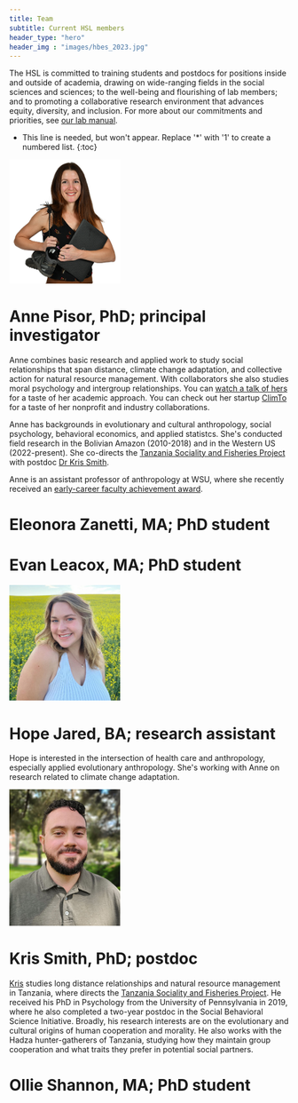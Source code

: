 ```yaml
---
title: Team
subtitle: Current HSL members
header_type: "hero"
header_img : "images/hbes_2023.jpg"
---
```


The HSL is committed to training students and postdocs for positions inside and outside of academia, drawing on wide-ranging fields in the social sciences and sciences; to the well-being and flourishing of lab members; and to promoting a collaborative research environment that advances equity, diversity, and inclusion. For more about our commitments and priorities, see [our lab manual](https://docs.google.com/document/d/1gsos2uzViR5ekILkxQvUvaB0fb_3TSRP4-_oD94xA8E/).

* This line is needed, but won't appear. Replace '*' with '1' to create a numbered list.
{:toc}

<img src="/images/Pisor_early_career_small.png" alt="Anne Pisor" width="200"/>

# Anne Pisor, PhD; principal investigator
Anne combines basic research and applied work to study social relationships that span distance, climate change adaptation, and collective action for natural resource management. With collaborators she also studies moral psychology and intergroup relationships. You can [watch a talk of hers](https://www.youtube.com/watch?v=vCvbD8xcA6g&feature=youtu.be) for a taste of her academic approach. You can check out her startup [ClimTo](https://www.climto.org) for a taste of her nonprofit and industry collaborations.

Anne has backgrounds in evolutionary and cultural anthropology, social psychology, behavioral economics, and applied statistcs. She's conducted field research in the Bolivian Amazon (2010-2018) and in the Western US (2022-present). She co-directs the [Tanzania Sociality and Fisheries Project](https://labs.wsu.edu/tsfp/) with postdoc [Dr Kris Smith](https://www.kristophermsmith.com/).

Anne is an assistant professor of anthropology at WSU, where she recently received an [early-career faculty achievement award](https://cas.wsu.edu/cas-awards-2021-anne-pisor/).

# Eleonora Zanetti, MA; PhD student

# Evan Leacox, MA; PhD student

<img src="/images/hope_jared.jpg" alt="Hope Jared" width="200"/>

# Hope Jared, BA; research assistant

Hope is interested in the intersection of health care and anthropology, especially applied evolutionary anthropology. She's working with Anne on research related to climate change adaptation.

<img src="/images/kris_smith.jpg" alt="Kris Smith" width="200"/>

# Kris Smith, PhD; postdoc
[Kris](https://www.kristophermsmith.com/) studies long distance relationships and natural resource management in Tanzania, where directs the [Tanzania Sociality and Fisheries Project](https://labs.wsu.edu/tsfp/). He received his PhD in Psychology from the University of Pennsylvania in 2019, where he also completed a two-year postdoc in the Social Behavioral Science Initiative. Broadly, his research interests are on the evolutionary and cultural origins of human cooperation and morality. He also works with the Hadza hunter-gatherers of Tanzania, studying how they maintain group cooperation and what traits they prefer in potential social partners.

# Ollie Shannon, MA; PhD student
